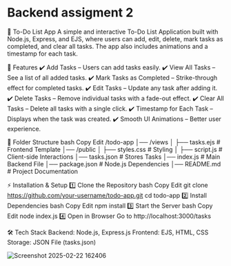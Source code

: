 # Backend assigment 2
 📝 To-Do List App
A simple and interactive To-Do List Application built with Node.js, Express, and EJS, where users can add, edit, delete, mark tasks as completed, and clear all tasks. The app also includes animations and a timestamp for each task.

🚀 Features
✔️ Add Tasks – Users can add tasks easily.
✔️ View All Tasks – See a list of all added tasks.
✔️ Mark Tasks as Completed – Strike-through effect for completed tasks.
✔️ Edit Tasks – Update any task after adding it.
✔️ Delete Tasks – Remove individual tasks with a fade-out effect.
✔️ Clear All Tasks – Delete all tasks with a single click.
✔️ Timestamp for Each Task – Displays when the task was created.
✔️ Smooth UI Animations – Better user experience.

📂 Folder Structure
bash
Copy
Edit
/todo-app
│── /views
│   ├── tasks.ejs            # Frontend Template
│── /public
│   ├── styles.css           # Styling
│   ├── script.js            # Client-side Interactions
│── tasks.json               # Stores Tasks
│── index.js                 # Main Backend File
│── package.json             # Node.js Dependencies
│── README.md                # Project Documentation

⚡ Installation & Setup
1️⃣ Clone the Repository
bash
Copy
Edit
git clone https://github.com/your-username/todo-app.git
cd todo-app
2️⃣ Install Dependencies
bash
Copy
Edit
npm install
3️⃣ Start the Server
bash
Copy
Edit
node index.js
4️⃣ Open in Browser
Go to http://localhost:3000/tasks

🛠️ Tech Stack
Backend: Node.js, Express.js
Frontend: EJS, HTML, CSS
Storage: JSON File (tasks.json)

![Screenshot 2025-02-22 162406](https://github.com/user-attachments/assets/4fff5dc1-a80c-44c9-bd83-d0919989e810)

